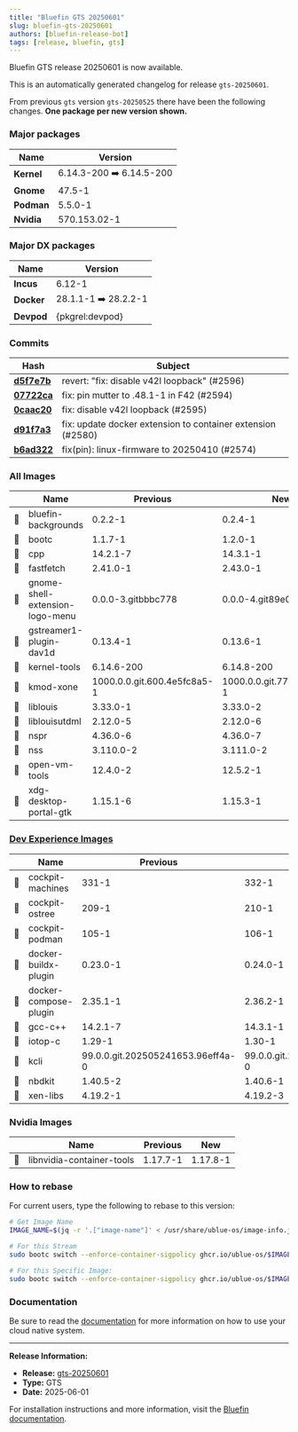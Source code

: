 ```yaml
---
title: "Bluefin GTS 20250601"
slug: bluefin-gts-20250601
authors: [bluefin-release-bot]
tags: [release, bluefin, gts]
---
```


Bluefin GTS release 20250601 is now available.

<!--truncate-->

This is an automatically generated changelog for release `gts-20250601`.

From previous `gts` version `gts-20250525` there have been the following changes. **One package per new version shown.**

### Major packages
| Name | Version |
| --- | --- |
| **Kernel** | 6.14.3-200 ➡️ 6.14.5-200 |
| **Gnome** | 47.5-1 |
| **Podman** | 5.5.0-1 |
| **Nvidia** | 570.153.02-1 |

### Major DX packages
| Name | Version |
| --- | --- |
| **Incus** | 6.12-1 |
| **Docker** | 28.1.1-1 ➡️ 28.2.2-1 |
| **Devpod** | {pkgrel:devpod} |

### Commits
| Hash | Subject |
| --- | --- |
| **[d5f7e7b](https://github.com/ublue-os/bluefin/commit/d5f7e7b1fd36ecf0045c4e3be2b0464305ad31ca)** | revert: "fix: disable v42l loopback" (#2596) |
| **[07722ca](https://github.com/ublue-os/bluefin/commit/07722ca646d29df42a19ac9177423834585ca8d2)** | fix: pin mutter to .48.1-1 in F42 (#2594) |
| **[0caac20](https://github.com/ublue-os/bluefin/commit/0caac20f59ccc8994b79cf51915585f8c5a842e4)** | fix: disable v42l loopback (#2595) |
| **[d91f7a3](https://github.com/ublue-os/bluefin/commit/d91f7a318e965afa1362a907b0a351dfe6f4ba14)** | fix: update docker extension to container extension (#2580) |
| **[b6ad322](https://github.com/ublue-os/bluefin/commit/b6ad322f207f642fa7c61b10fe48a3543c924630)** | fix(pin): linux-firmware to 20250410 (#2574) |

### All Images
| | Name | Previous | New |
| --- | --- | --- | --- |
| 🔄 | bluefin-backgrounds | 0.2.2-1 | 0.2.4-1 |
| 🔄 | bootc | 1.1.7-1 | 1.2.0-1 |
| 🔄 | cpp | 14.2.1-7 | 14.3.1-1 |
| 🔄 | fastfetch | 2.41.0-1 | 2.43.0-1 |
| 🔄 | gnome-shell-extension-logo-menu | 0.0.0-3.gitbbbc778 | 0.0.0-4.git89e0e4d |
| 🔄 | gstreamer1-plugin-dav1d | 0.13.4-1 | 0.13.6-1 |
| 🔄 | kernel-tools | 6.14.6-200 | 6.14.8-200 |
| 🔄 | kmod-xone | 1000.0.0.git.600.4e5fc8a5-1 | 1000.0.0.git.772.bbee3f9f-1 |
| 🔄 | liblouis | 3.33.0-1 | 3.33.0-2 |
| 🔄 | liblouisutdml | 2.12.0-5 | 2.12.0-6 |
| 🔄 | nspr | 4.36.0-6 | 4.36.0-7 |
| 🔄 | nss | 3.110.0-2 | 3.111.0-2 |
| 🔄 | open-vm-tools | 12.4.0-2 | 12.5.2-1 |
| 🔄 | xdg-desktop-portal-gtk | 1.15.1-6 | 1.15.3-1 |

### [Dev Experience Images](https://docs.projectbluefin.io/bluefin-dx)
| | Name | Previous | New |
| --- | --- | --- | --- |
| 🔄 | cockpit-machines | 331-1 | 332-1 |
| 🔄 | cockpit-ostree | 209-1 | 210-1 |
| 🔄 | cockpit-podman | 105-1 | 106-1 |
| 🔄 | docker-buildx-plugin | 0.23.0-1 | 0.24.0-1 |
| 🔄 | docker-compose-plugin | 2.35.1-1 | 2.36.2-1 |
| 🔄 | gcc-c++ | 14.2.1-7 | 14.3.1-1 |
| 🔄 | iotop-c | 1.29-1 | 1.30-1 |
| 🔄 | kcli | 99.0.0.git.202505241653.96eff4a-0 | 99.0.0.git.202505291509.579bd5c-0 |
| 🔄 | nbdkit | 1.40.5-2 | 1.40.6-1 |
| 🔄 | xen-libs | 4.19.2-1 | 4.19.2-3 |

### Nvidia Images
| | Name | Previous | New |
| --- | --- | --- | --- |
| 🔄 | libnvidia-container-tools | 1.17.7-1 | 1.17.8-1 |



### How to rebase
For current users, type the following to rebase to this version:
```bash
# Get Image Name
IMAGE_NAME=$(jq -r '.["image-name"]' < /usr/share/ublue-os/image-info.json)

# For this Stream
sudo bootc switch --enforce-container-sigpolicy ghcr.io/ublue-os/$IMAGE_NAME:gts

# For this Specific Image:
sudo bootc switch --enforce-container-sigpolicy ghcr.io/ublue-os/$IMAGE_NAME:gts-20250601
```

### Documentation
Be sure to read the [documentation](https://docs.projectbluefin.io/) for more information
on how to use your cloud native system.

---

**Release Information:**
- **Release:** [gts-20250601](https://github.com/ublue-os/bluefin/releases/tag/gts-20250601)
- **Type:** GTS
- **Date:** 2025-06-01

For installation instructions and more information, visit the [Bluefin documentation](https://docs.projectbluefin.io/).
